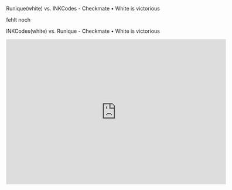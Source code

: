 Runique(white) vs. INKCodes - Checkmate • White is victorious

fehlt noch

INKCodes(white) vs. Runique - Checkmate • White is victorious
<iframe src="https://lichess.org/embed/VP7rU7t7?theme=auto&bg=auto" width=600 height=397 frameborder=0></iframe>
